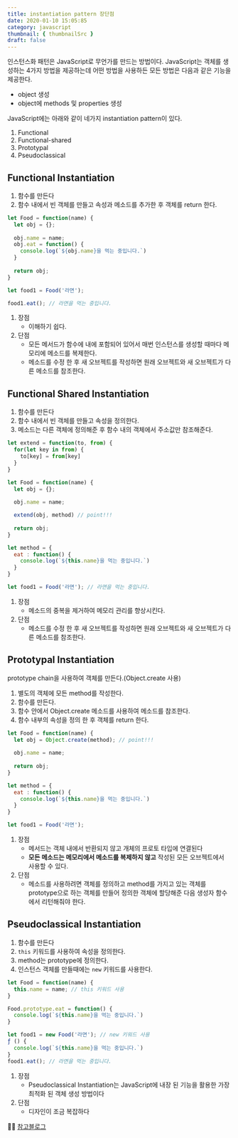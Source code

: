 ```yaml
---
title: instantiation pattern 장단점
date: 2020-01-10 15:05:85
category: javascript
thumbnail: { thumbnailSrc }
draft: false
---
```


인스턴스화 패턴은 JavaScript로 무언가를 만드는 방법이다. JavaScript는 객체를 생성하는 4가지 방법을 제공하는데 어떤 방법을 사용하든 모든 방법은 다음과 같은 기능을 제공한다.  
- object 생성
- object에 methods 및 properties 생성

JavaScript에는 아래와 같이 네가지 instantiation pattern이 있다.  
1. Functional
2. Functional-shared
3. Prototypal
4. Pseudoclassical

## Functional Instantiation
1. 함수를 만든다  
2. 함수 내에서 빈 객체를 만들고 속성과 메소드를 추가한 후 객체를 return 한다.

```js
let Food = function(name) {
  let obj = {};
  
  obj.name = name;
  obj.eat = function() {
    console.log(`${obj.name}을 먹는 중입니다.`)
  }
  
  return obj;   
}

let food1 = Food('라면');

food1.eat(); // 라면을 먹는 중입니다.
```

1. 장점 
	- 이해하기 쉽다.
2. 단점
	- 모든 메서드가 함수에 내에 포함되어 있어서 매번 인스턴스를 생성할 때마다 메모리에 메소드를 복제한다.
    - 메소드를 수정 한 후 새 오브젝트를 작성하면 원래 오브젝트와 새 오브젝트가 다른 메소드를 참조한다.
    

## Functional Shared Instantiation
1. 함수를 만든다  
2. 함수 내에서 빈 객체를 만들고 속성을 정의한다.  
3. 메소드는 다른 객체에 정의해준 후 함수 내의 객체에서 주소값만 참조해준다.  

```js
let extend = function(to, from) {
  for(let key in from) {
    to[key] = from[key]
  }
}

let Food = function(name) {
  let obj = {};
  
  obj.name = name;

  extend(obj, method) // point!!!
  
  return obj;   
}

let method = {
  eat : function() {
    console.log(`${this.name}을 먹는 중입니다.`)
  }
}

let food1 = Food('라면'); // 라면을 먹는 중입니다.
```

1. 장점 
	- 메소드의 중복을 제거하여 메모리 관리를 향상시킨다.
2. 단점
	- 메소드를 수정 한 후 새 오브젝트를 작성하면 원래 오브젝트와 새 오브젝트가 다른 메소드를 참조한다.


## Prototypal Instantiation
prototype chain을 사용하여 객체를 만든다.(Object.create 사용)
1. 별도의 객체에 모든 method를 작성한다.
2. 함수를 만든다.
3. 함수 안에서 Object.create 메소드를 사용하여 메소드를 참조한다.
4. 함수 내부의 속성을 정의 한 후 객체를 return 한다.

```js
let Food = function(name) {
  let obj = Object.create(method); // point!!!
  
  obj.name = name;
  
  return obj;   
}

let method = {
  eat : function() {
    console.log(`${this.name}을 먹는 중입니다.`)
  }
}

let food1 = Food('라면');
```

1. 장점
	- 메서드는 객체 내에서 반환되지 않고 개체의 프로토 타입에 연결된다
    - __모든 메소드는 메모리에서 메소드를 복제하지 않고__ 작성된 모든 오브젝트에서 사용할 수 있다.
2. 단점
	- 메소드를 사용하려면 객체를 정의하고 method를 가지고 있는 객체를 prototype으로 하는 객체를 만들어 정의한 객체에 할당해준 다음 생성자 함수에서 리턴해줘야 한다.
    
## Pseudoclassical Instantiation
1. 함수를 만든다
2. `this` 키워드를 사용하여 속성을 정의한다.
3. method는 prototype에 정의한다.
4. 인스턴스 객체를 만들때에는 `new` 키워드를 사용한다.

```js
let Food = function(name) {
  this.name = name; // this 키워드 사용 
}

Food.prototype.eat = function() {
  console.log(`${this.name}을 먹는 중입니다.`)
}

let food1 = new Food('라면'); // new 키워드 사용
ƒ () {
  console.log(`${this.name}을 먹는 중입니다.`)
}
food1.eat(); // 라면을 먹는 중입니다.
```

1. 장점
	- Pseudoclassical Instantiation는 JavaScript에 내장 된 기능을 활용한 가장 최적화 된 객체 생성 방법이다
2. 단점
	- 디자인이 조금 복잡하다

💁‍♀️ [참고블로그](https://medium.com/dailyjs/instantiation-patterns-in-javascript-8fdcf69e8f9b)
